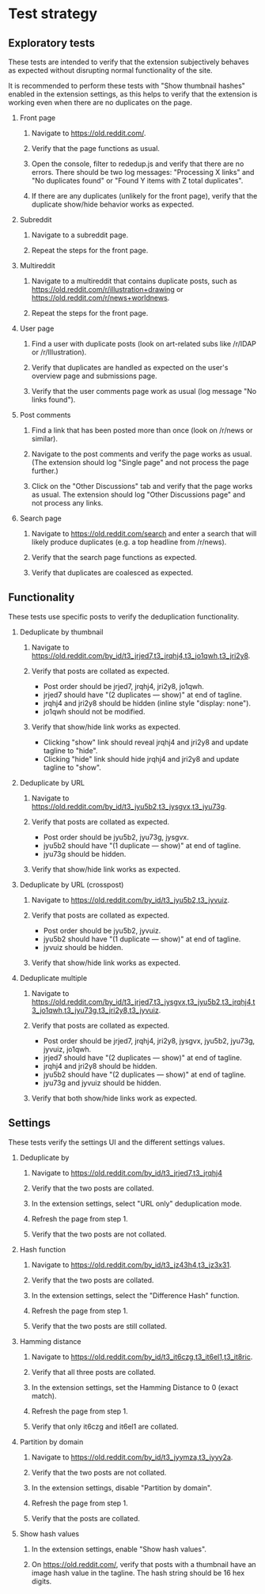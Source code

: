 # Test strategy

## Exploratory tests

These tests are intended to verify that the extension subjectively behaves as
expected without disrupting normal functionality of the site.

It is recommended to perform these tests with "Show thumbnail hashes" enabled
in the extension settings, as this helps to verify that the extension is
working even when there are no duplicates on the page.

1. Front page

    1. Navigate to https://old.reddit.com/.

    2. Verify that the page functions as usual.

    3. Open the console, filter to rededup.js and verify that there are no
       errors. There should be two log messages: "Processing X links" and "No
       duplicates found" or "Found Y items with Z total duplicates".

    4. If there are any duplicates (unlikely for the front page), verify that
       the duplicate show/hide behavior works as expected.

2. Subreddit

    1. Navigate to a subreddit page.

    2. Repeat the steps for the front page.

3. Multireddit

    1. Navigate to a multireddit that contains duplicate posts, such as
       https://old.reddit.com/r/illustration+drawing or
       https://old.reddit.com/r/news+worldnews.

    2. Repeat the steps for the front page.

4. User page

    1. Find a user with duplicate posts (look on art-related subs like /r/IDAP
       or /r/Illustration).

    2. Verify that duplicates are handled as expected on the user's overview
       page and submissions page.

    3. Verify that the user comments page work as usual (log message "No links
       found").

5. Post comments

    1. Find a link that has been posted more than once (look on /r/news or
       similar).

    2. Navigate to the post comments and verify the page works as usual.
       (The extension should log "Single page" and not process the page
       further.)

    3. Click on the "Other Discussions" tab and verify that the page works as
       usual. The extension should log "Other Discussions page" and not process
       any links.

6. Search page

    1. Navigate to https://old.reddit.com/search and enter a search that will
       likely produce duplicates (e.g. a top headline from /r/news).

    2. Verify that the search page functions as expected.

    3. Verify that duplicates are coalesced as expected.

## Functionality

These tests use specific posts to verify the deduplication functionality.

1. Deduplicate by thumbnail

    1. Navigate to https://old.reddit.com/by_id/t3_jrjed7,t3_jrqhj4,t3_jo1qwh,t3_jri2y8.

    2. Verify that posts are collated as expected.

        * Post order should be jrjed7, jrqhj4, jri2y8, jo1qwh.
        * jrjed7 should have "(2 duplicates — show)" at end of tagline.
        * jrqhj4 and jri2y8 should be hidden (inline style "display: none").
        * jo1qwh should not be modified.

    3. Verify that show/hide link works as expected.
        * Clicking "show" link should reveal jrqhj4 and jri2y8 and update
          tagline to "hide".
        * Clicking "hide" link should hide jrqhj4 and jri2y8 and update tagline
          to "show".

2. Deduplicate by URL

    1. Navigate to https://old.reddit.com/by_id/t3_jyu5b2,t3_jysgvx,t3_jyu73g.

    2. Verify that posts are collated as expected.

        * Post order should be jyu5b2, jyu73g, jysgvx.
        * jyu5b2 should have "(1 duplicate — show)" at end of tagline.
        * jyu73g should be hidden.

    3. Verify that show/hide link works as expected.

4. Deduplicate by URL (crosspost)

    1. Navigate to https://old.reddit.com/by_id/t3_jyu5b2,t3_jyvuiz.

    2. Verify that posts are collated as expected.

        * Post order should be jyu5b2, jyvuiz.
        * jyu5b2 should have "(1 duplicate — show)" at end of tagline.
        * jyvuiz should be hidden.

    3. Verify that show/hide link works as expected.

4. Deduplicate multiple

    1. Navigate to https://old.reddit.com/by_id/t3_jrjed7,t3_jysgvx,t3_jyu5b2,t3_jrqhj4,t3_jo1qwh,t3_jyu73g,t3_jri2y8,t3_jyvuiz.

    2. Verify that posts are collated as expected.

        * Post order should be jrjed7, jrqhj4, jri2y8, jysgvx, jyu5b2, jyu73g,
          jyvuiz, jo1qwh.
        * jrjed7 should have "(2 duplicates — show)" at end of tagline.
        * jrqhj4 and jri2y8 should be hidden.
        * jyu5b2 should have "(2 duplicates — show)" at end of tagline.
        * jyu73g and jyvuiz should be hidden.

    3. Verify that both show/hide links work as expected.

## Settings

These tests verify the settings UI and the different settings values.

1. Deduplicate by

    1. Navigate to https://old.reddit.com/by_id/t3_jrjed7,t3_jrqhj4

    2. Verify that the two posts are collated.

    3. In the extension settings, select "URL only" deduplication mode.

    4. Refresh the page from step 1.

    5. Verify that the two posts are not collated.

2. Hash function

    1. Navigate to https://old.reddit.com/by_id/t3_jz43h4,t3_jz3x31.

    2. Verify that the two posts are collated.

    3. In the extension settings, select the "Difference Hash" function.

    4. Refresh the page from step 1.

    5. Verify that the two posts are still collated.

3. Hamming distance

    1. Navigate to https://old.reddit.com/by_id/t3_it6czg,t3_it6el1,t3_it8ric.

    2. Verify that all three posts are collated.

    3. In the extension settings, set the Hamming Distance to 0 (exact match).

    4. Refresh the page from step 1.

    5. Verify that only it6czg and it6el1 are collated.

4. Partition by domain

    1. Navigate to https://old.reddit.com/by_id/t3_jyymza,t3_jyyy2a.

    2. Verify that the two posts are not collated.

    3. In the extension settings, disable "Partition by domain".

    4. Refresh the page from step 1.

    5. Verify that the posts are collated.

5. Show hash values

    1. In the extension settings, enable "Show hash values".

    2. On https://old.reddit.com/, verify that posts with a thumbnail have an
       image hash value in the tagline. The hash string should be 16 hex
       digits.
